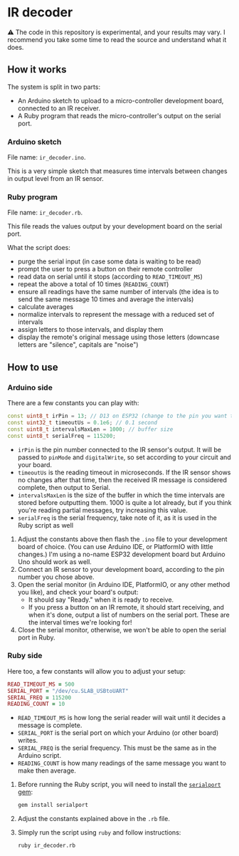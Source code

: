 IR decoder
==========

:warning: The code in this repository is experimental, and your results may vary. I recommend you take some time to read the source and understand what it does.

## How it works

The system is split in two parts:
- An Arduino sketch to upload to a micro-controller development board, connected to an IR receiver.
- A Ruby program that reads the micro-controller's output on the serial port.

### Arduino sketch

File name: `ir_decoder.ino`.

This is a very simple sketch that measures time intervals between changes in output level from an IR sensor.

### Ruby program

File name: `ir_decoder.rb`.

This file reads the values output by your development board on the serial port.

What the script does:

- purge the serial input (in case some data is waiting to be read)
- prompt the user to press a button on their remote controller
- read data on serial until it stops (according to `READ_TIMEOUT_MS`)
- repeat the above a total of 10 times (`READING_COUNT`)
- ensure all readings have the same number of intervals (the idea is to send the same message 10 times and average the intervals)
- calculate averages
- normalize intervals to represent the message with a reduced set of intervals
- assign letters to those intervals, and display them
- display the remote's original message using those letters (downcase letters are "silence", capitals are "noise")

## How to use

### Arduino side

There are a few constants you can play with:

```cpp
const uint8_t irPin = 13; // D13 on ESP32 (change to the pin you want to use)
const uint32_t timeoutUs = 0.1e6; // 0.1 second
const uint8_t intervalsMaxLen = 1000; // buffer size
const uint8_t serialFreq = 115200;
```

- `irPin` is the pin number connected to the IR sensor's output. It will be passed to `pinMode` and `digitalWrite`, so set according to your circuit and your board.
- `timeoutUs` is the reading timeout in microseconds. If the IR sensor shows no changes after that time, then the received IR message is considered complete, then output to Serial.
- `intervalsMaxLen` is the size of the buffer in which the time intervals are stored before outputting them. 1000 is quite a lot already, but if you think you're reading partial messages, try increasing this value.
- `serialFreq` is the serial frequency, take note of it, as it is used in the Ruby script as well

1. Adjust the constants above then flash the `.ino` file to your development board of choice. (You can use Arduino IDE, or PlatformIO with little changes.) I'm using a no-name ESP32 development board but Arduino Uno should work as well.
2. Connect an IR sensor to your development board, according to the pin number you chose above.
3. Open the serial monitor (in Arduino IDE, PlatformIO, or any other method you like), and check your board's output:
    - It should say "Ready." when it is ready to receive.
    - If you press a button on an IR remote, it should start receiving, and when it's done, output a list of numbers on the serial port. These are the interval times we're looking for!
4. Close the serial monitor, otherwise, we won't be able to open the serial port in Ruby.

### Ruby side

Here too, a few constants will allow you to adjust your setup:

```rb
READ_TIMEOUT_MS = 500
SERIAL_PORT = "/dev/cu.SLAB_USBtoUART"
SERIAL_FREQ = 115200
READING_COUNT = 10
```

- `READ_TIMEOUT_MS` is how long the serial reader will wait until it decides a message is complete.
- `SERIAL_PORT` is the serial port on which your Arduino (or other board) writes.
- `SERIAL_FREQ` is the serial frequency. This must be the same as in the Arduino script.
- `READING_COUNT` is how many readings of the same message you want to make then average.

1. Before running the Ruby script, you will need to install the [`serialport` gem](https://github.com/hparra/ruby-serialport):

    ```sh
    gem install serialport
    ```
2. Adjust the constants explained above in the `.rb` file.
3. Simply run the script using `ruby` and follow instructions:

    ```sh
    ruby ir_decoder.rb
    ```
